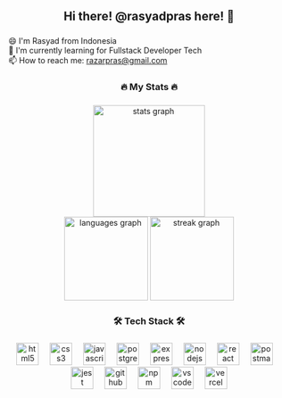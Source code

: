 <!--
**rasyadpras/rasyadpras** is a ✨ _special_ ✨ repository because its `README.md` (this file) appears on your GitHub profile.

Here are some ideas to get you started:

- 🔭 I’m currently working on ...
- 🌱 I’m currently learning ...
- 👯 I’m looking to collaborate on ...
- 🤔 I’m looking for help with ...
- 💬 Ask me about ...
- 📫 How to reach me: ...
- 😄 Pronouns: ...
- ⚡ Fun fact: ...
-->

<h2 align="center">Hi there! @rasyadpras here! 👋</h2>

###

<p align="left"> 😄 I'm Rasyad from Indonesia<br> 🌱 I'm currently learning for Fullstack Developer Tech<br> 📫 How to reach me: <a href="mailto:razarpras@gmail.com">razarpras@gmail.com</a></p>

###

<h3 align="center">🔥   My Stats   🔥</h3>

###

<div align="center">
  <img src="https://github-readme-stats.vercel.app/api?username=rasyadpras&hide_title=false&rank_icon=github&show_icons=true&include_all_commits=true&count_private=true&disable_animations=false&theme=dracula&locale=en&hide_border=false&order=1" height="200" alt="stats graph"  /><br>
  <img src="https://github-readme-stats.vercel.app/api/top-langs?username=rasyadpras&locale=en&hide_title=false&layout=donut&card_width=320&langs_count=5&theme=dracula&hide_border=false&order=2" height="150" alt="languages graph"  />
  <img src="https://streak-stats.demolab.com?user=rasyadpras&locale=en&mode=weekly&theme=dark&hide_border=false&border_radius=5&date_format=M%20j%5B,%20Y%5D&order=3" height="150" alt="streak graph"  />
</div>

###

<h3 align="center">🛠 Tech Stack 🛠</h3>

###

<div align="center">
  <img src="https://skillicons.dev/icons?i=html" height="40" alt="html5 logo"  />
  <img width="12" />
  <img src="https://skillicons.dev/icons?i=css" height="40" alt="css3 logo"  />
  <img width="12" />
  <img src="https://cdn.jsdelivr.net/gh/devicons/devicon/icons/javascript/javascript-original.svg" height="40" alt="javascript logo"  />
  <img width="12" />
  <img src="https://cdn.jsdelivr.net/gh/devicons/devicon/icons/postgresql/postgresql-original.svg" height="40" alt="postgresql logo"  />
  <img width="12" />
  <img src="https://skillicons.dev/icons?i=express" height="40" alt="express logo"  />
  <img width="12" />
  <img src="https://cdn.simpleicons.org/nodedotjs/339933" height="40" alt="nodejs logo"  />
  <img width="12" />
  <img src="https://cdn.jsdelivr.net/gh/devicons/devicon/icons/react/react-original.svg" height="40" alt="react logo"  />
  <img width="12" />
  <img src="https://cdn.simpleicons.org/postman/FF6C37" height="40" alt="postman logo"  />
  <img width="12" />
  <img src="https://cdn.simpleicons.org/jest/C21325" height="40" alt="jest logo"  />
  <img width="12" />
  <img src="https://skillicons.dev/icons?i=github" height="40" alt="github logo"  />
  <img width="12" />
  <img src="https://cdn.simpleicons.org/npm/CB3837" height="40" alt="npm logo"  />
  <img width="12" />
  <img src="https://cdn.jsdelivr.net/gh/devicons/devicon/icons/vscode/vscode-original.svg" height="40" alt="vscode logo"  />
  <img width="12" />
  <img src="https://skillicons.dev/icons?i=vercel" height="40" alt="vercel logo"  />
</div>

###
